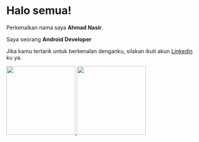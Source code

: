 # Halo semua! 

Perkenalkan nama saya **Ahmad Nasir**.

Saya seorang **Android Developer** 

Jika kamu tertarik untuk berkenalan denganku, silakan ikuti akun [Linkedin](https://www.linkedin.com/in/ahmad-nasir-/) ku ya.

<p align="left">
<a href="https://github.com/ahmadnasir123">
  <img height="180em" src="https://github-readme-stats-eight-theta.vercel.app/api?username=ahmadnasir123&show_icons=true&theme=algolia&include_all_commits=true&count_private=true"/>
  <img height="180em" src="https://github-readme-stats-eight-theta.vercel.app/api/top-langs/?username=ahmadnasir123&layout=compact&langs_count=8&theme=algolia"/>
</a>
</p>
